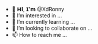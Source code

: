 - 👋 𝗛𝗶, 𝗜'𝗺 @XdRonny
- 👀 I’m interested in ...
- 🌱 I’m currently learning ...
- 💞️ I’m looking to collaborate on ...
- 📫 How to reach me ...

<!---
XdRonny/XdRonny is a ✨ special ✨ repository because its `README.md` (this file) appears on your GitHub profile.
You can click the Preview link to take a look at your changes.
--->
